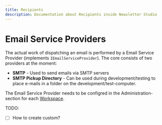 ```yaml
---
title: Recipients
description: Documentation about Recipients inside Newsletter Studio
---
```

# Email Service Providers
The actual work of dispatching an email is performed by a Email Service Provider (implements `IEmailServiceProvider`). The core consists of two providers at the moment:

* **SMTP** - Used to send emails via SMTP servers 
* **SMTP Pickup Directory** - Can be used during development/testing to place e-mails in a folder on the development/test-computer.

The Email Service Provider needs to be configred in the Administration-section for each [Workspace](../concepts/workspaces.md).

TODO:
* [ ] How to create custom?
